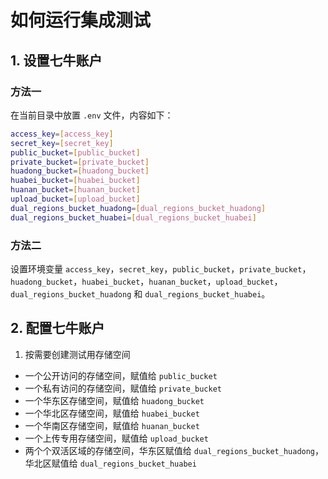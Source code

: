 # 如何运行集成测试

## 1. 设置七牛账户

### 方法一

在当前目录中放置 `.env` 文件，内容如下：

```bash
access_key=[access_key]
secret_key=[secret_key]
public_bucket=[public_bucket]
private_bucket=[private_bucket]
huadong_bucket=[huadong_bucket]
huabei_bucket=[huabei_bucket]
huanan_bucket=[huanan_bucket]
upload_bucket=[upload_bucket]
dual_regions_bucket_huadong=[dual_regions_bucket_huadong]
dual_regions_bucket_huabei=[dual_regions_bucket_huabei]
```

### 方法二

设置环境变量 `access_key`，`secret_key`，`public_bucket`，`private_bucket`，`huadong_bucket`，`huabei_bucket`，`huanan_bucket`，`upload_bucket`，`dual_regions_bucket_huadong` 和 `dual_regions_bucket_huabei`。

## 2. 配置七牛账户

1. 按需要创建测试用存储空间

- 一个公开访问的存储空间，赋值给 `public_bucket`
- 一个私有访问的存储空间，赋值给 `private_bucket`
- 一个华东区存储空间，赋值给 `huadong_bucket`
- 一个华北区存储空间，赋值给 `huabei_bucket`
- 一个华南区存储空间，赋值给 `huanan_bucket`
- 一个上传专用存储空间，赋值给 `upload_bucket`
- 两个个双活区域的存储空间，华东区赋值给 `dual_regions_bucket_huadong`，华北区赋值给 `dual_regions_bucket_huabei`
